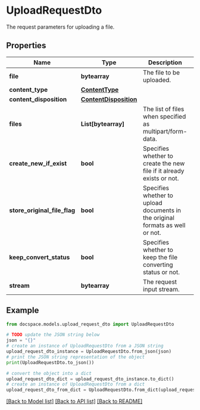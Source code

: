 # UploadRequestDto

The request parameters for uploading a file.

## Properties

Name | Type | Description | Notes
------------ | ------------- | ------------- | -------------
**file** | **bytearray** | The file to be uploaded. | [optional] 
**content_type** | [**ContentType**](ContentType.md) |  | [optional] 
**content_disposition** | [**ContentDisposition**](ContentDisposition.md) |  | [optional] 
**files** | **List[bytearray]** | The list of files when specified as multipart/form-data. | [optional] 
**create_new_if_exist** | **bool** | Specifies whether to create the new file if it already exists or not. | [optional] 
**store_original_file_flag** | **bool** | Specifies whether to upload documents in the original formats as well or not. | [optional] 
**keep_convert_status** | **bool** | Specifies whether to keep the file converting status or not. | [optional] 
**stream** | **bytearray** | The request input stream. | [optional] 

## Example

```python
from docspace.models.upload_request_dto import UploadRequestDto

# TODO update the JSON string below
json = "{}"
# create an instance of UploadRequestDto from a JSON string
upload_request_dto_instance = UploadRequestDto.from_json(json)
# print the JSON string representation of the object
print(UploadRequestDto.to_json())

# convert the object into a dict
upload_request_dto_dict = upload_request_dto_instance.to_dict()
# create an instance of UploadRequestDto from a dict
upload_request_dto_from_dict = UploadRequestDto.from_dict(upload_request_dto_dict)
```
[[Back to Model list]](../README.md#documentation-for-models) [[Back to API list]](../README.md#documentation-for-api-endpoints) [[Back to README]](../README.md)


